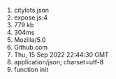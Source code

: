 1. citylots.json
2. expose.js:4
3. 779 kb
4. 304ms
5. Mozilla/5.0 
6. Github.com
7. Thu, 15 Sep 2022 22:44:30 GMT
8. application/json; charset=utf-8
9. function init
